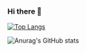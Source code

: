 ### Hi there 👋

[![Top Langs](https://github-readme-stats.vercel.app/api/top-langs/?username=MatheusAngelicio&layout=compact)](https://github.com/anuraghazra/github-readme-stats)

![Anurag's GitHub stats](https://github-readme-stats.vercel.app/api?username=MatheusAngelicio&show_icons=true&theme=radical)


